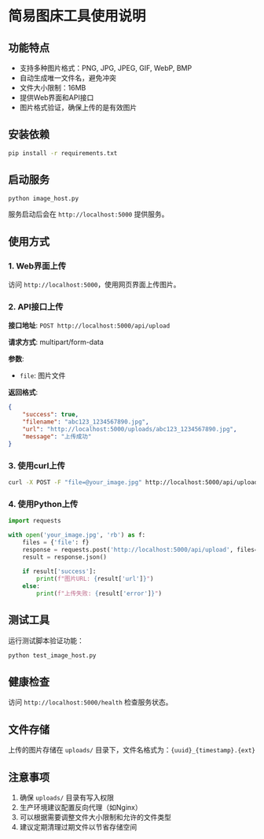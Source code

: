 # 简易图床工具使用说明

## 功能特点

- 支持多种图片格式：PNG, JPG, JPEG, GIF, WebP, BMP
- 自动生成唯一文件名，避免冲突
- 文件大小限制：16MB
- 提供Web界面和API接口
- 图片格式验证，确保上传的是有效图片

## 安装依赖

```bash
pip install -r requirements.txt
```

## 启动服务

```bash
python image_host.py
```

服务启动后会在 `http://localhost:5000` 提供服务。

## 使用方式

### 1. Web界面上传

访问 `http://localhost:5000`，使用网页界面上传图片。

### 2. API接口上传

**接口地址**: `POST http://localhost:5000/api/upload`

**请求方式**: multipart/form-data

**参数**: 
- `file`: 图片文件

**返回格式**:
```json
{
    "success": true,
    "filename": "abc123_1234567890.jpg",
    "url": "http://localhost:5000/uploads/abc123_1234567890.jpg",
    "message": "上传成功"
}
```

### 3. 使用curl上传

```bash
curl -X POST -F "file=@your_image.jpg" http://localhost:5000/api/upload
```

### 4. 使用Python上传

```python
import requests

with open('your_image.jpg', 'rb') as f:
    files = {'file': f}
    response = requests.post('http://localhost:5000/api/upload', files=files)
    result = response.json()
    
    if result['success']:
        print(f"图片URL: {result['url']}")
    else:
        print(f"上传失败: {result['error']}")
```

## 测试工具

运行测试脚本验证功能：

```bash
python test_image_host.py
```

## 健康检查

访问 `http://localhost:5000/health` 检查服务状态。

## 文件存储

上传的图片存储在 `uploads/` 目录下，文件名格式为：`{uuid}_{timestamp}.{ext}`

## 注意事项

1. 确保 `uploads/` 目录有写入权限
2. 生产环境建议配置反向代理（如Nginx）
3. 可以根据需要调整文件大小限制和允许的文件类型
4. 建议定期清理过期文件以节省存储空间
